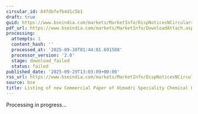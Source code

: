 ```yaml
---
circular_id: 84fdbfefb4d1c5b1
draft: true
guid: https://www.bseindia.com/markets/MarketInfo/DispNoticesNCirculars.aspx?Noticeid={BECA9956-E918-42E4-B809-01923D78A3CD}&noticeno=20250929-58&dt=09/29/2025&icount=58&totcount=87&flag=0
pdf_url: https://www.bseindia.com/markets/MarketInfo/DownloadAttach.aspx?id=20250929-58&attachedId=
processing:
  attempts: 1
  content_hash: ''
  processed_at: '2025-09-30T01:44:01.691508'
  processor_version: '2.0'
  stage: download_failed
  status: failed
published_date: '2025-09-29T13:03:09+00:00'
rss_url: https://www.bseindia.com/markets/MarketInfo/DispNoticesNCirculars.aspx?Noticeid={BECA9956-E918-42E4-B809-01923D78A3CD}&noticeno=20250929-58&dt=09/29/2025&icount=58&totcount=87&flag=0
source: bse
title: Listing of new Commercial Paper of Himadri Speciality Chemical Ltd
---
```


Processing in progress...